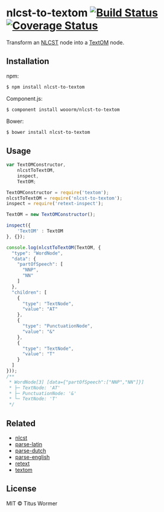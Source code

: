 # nlcst-to-textom [![Build Status](https://img.shields.io/travis/wooorm/nlcst-to-textom.svg?style=flat)](https://travis-ci.org/wooorm/nlcst-to-textom) [![Coverage Status](https://img.shields.io/coveralls/wooorm/nlcst-to-textom.svg?style=flat)](https://coveralls.io/r/wooorm/nlcst-to-textom?branch=master)

Transform an [NLCST](https://github.com/wooorm/nlcst) node into a [TextOM](https://github.com/wooorm/textom) node.

## Installation

npm:
```sh
$ npm install nlcst-to-textom
```

Component.js:
```sh
$ component install wooorm/nlcst-to-textom
```

Bower:
```sh
$ bower install nlcst-to-textom
```

## Usage

````js
var TextOMConstructor,
    nlcstToTextOM,
    inspect,
    TextOM;

TextOMConstructor = require('textom');
nlcstToTextOM = require('nlcst-to-textom');
inspect = require('retext-inspect');

TextOM = new TextOMConstructor();

inspect({
    'TextOM' : TextOM
}, {});

console.log(nlcstToTextOM(TextOM, {
  "type": "WordNode",
  "data": {
    "partOfSpeech": [
      "NNP",
      "NN"
    ]
  },
  "children": [
    {
      "type": "TextNode",
      "value": "AT"
    },
    {
      "type": "PunctuationNode",
      "value": "&"
    },
    {
      "type": "TextNode",
      "value": "T"
    }
  ]
}));
/**
 * WordNode[3] [data={"partOfSpeech":["NNP","NN"]}]
 * ├─ TextNode: 'AT'
 * ├─ PunctuationNode: '&'
 * └─ TextNode: 'T'
 */
````

## Related

- [nlcst](https://github.com/wooorm/parse-nlcst)
- [parse-latin](https://github.com/wooorm/parse-latin)
- [parse-dutch](https://github.com/wooorm/parse-dutch)
- [parse-english](https://github.com/wooorm/parse-english)
- [retext](https://github.com/wooorm/retext)
- [textom](https://github.com/wooorm/textom)

## License

MIT © Titus Wormer
